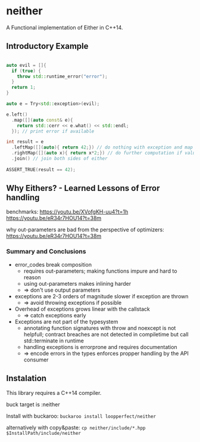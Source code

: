 # neither

A Functional implementation of Either in C++14.

## Introductory Example

```c++

auto evil = []{
  if (true) {
    throw std::runtime_error("error");
  }
  return 1;
}

auto e = Try<std::exception>(evil);

e.left()
  .map([](auto const& e){ 
    return std::cerr << e.what() << std::endl; 
  }); // print error if available

int result = e
  .leftMap([](auto){ return 42;}) // do nothing with exception and map to 42
  .rightMap([](auto x){ return x*2;}) // do further computation if value available
  .join() // join both sides of either
  
ASSERT_TRUE(result == 42);

```

## Why Eithers? - Learned Lessons of Error handling

benchmarks: https://youtu.be/XVofgKH-uu4?t=1h
https://youtu.be/eR34r7HOU14?t=38m

why out-parameters are bad from the perspective of optimizers:
https://youtu.be/eR34r7HOU14?t=38m

### Summary and Conclusions

- error_codes break composition
  - requires out-parameters; making functions impure and hard to reason
  - using out-parameters makes inlining harder
  - => don't use output parameters 
- exceptions are 2-3 orders of magnitude slower if exception are thrown
  - => avoid throwing exceptions if possible
- Overhead of exceptions grows linear with the callstack
  - => catch exceptions early
- Exceptions are not part of the typesystem
  - annotating function signatures with throw and noexcept is not helpfull; 
    contract breaches are not detected in compiletime but call std::terminate in runtime
  - handling exceptions is errorprone and requires documentation
  - => encode errors in the types enforces propper handling by the API consumer

## Instalation

This library requires a C++14 compiler.

buck target is :neither 

Install with buckaroo: `buckaroo install loopperfect/neither`

alternatively with copy&paste: `cp neither/include/*.hpp $InstallPath/include/neither`
